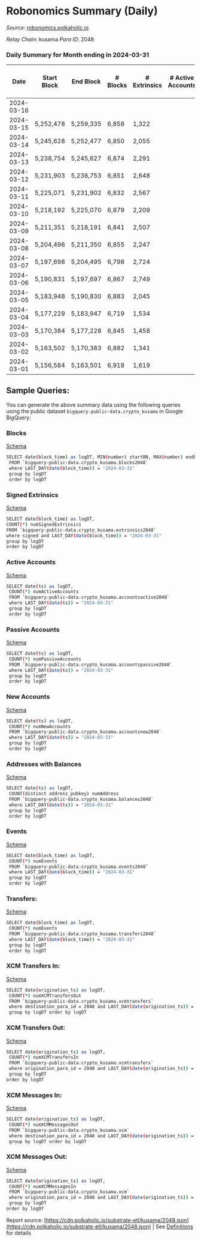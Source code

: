 # Robonomics Summary (Daily)

_Source_: [robonomics.polkaholic.io](https://robonomics.polkaholic.io)

*Relay Chain*: kusama
*Para ID*: 2048



### Daily Summary for Month ending in 2024-03-31


| Date    | Start Block | End Block | # Blocks | # Extrinsics | # Active Accounts | # Passive Accounts | # New Accounts | # Addresses | # Events  | # Transfers ($USD) | # XCM Transfers In ($USD) | # XCM Transfers Out ($USD) | # XCM In | # XCM Out | Issues |
|---------|-------------|-----------|----------|--------------|-------------------|--------------------|----------------|-------------|-----------|--------------------|---------------------------|----------------------------|----------|-----------|--------|
| 2024-03-16 |  |  |  |  |  |  |  |  |  |   |   |   |  |  |  |
| 2024-03-15 | 5,252,478 | 5,259,335 | 6,858 | 1,322 |  |  |  | 3,202 | 39,708 | 11 ($22,843.22) |   |   |  |  |  |
| 2024-03-14 | 5,245,628 | 5,252,477 | 6,850 | 2,055 |  |  |  | 3,201 | 40,867 | 8 ($24,638.47) |   |   |  |  |  |
| 2024-03-13 | 5,238,754 | 5,245,627 | 6,874 | 2,291 |  |  |  | 3,199 | 41,550 | 18 ($16,633.16) |   |   |  |  |  |
| 2024-03-12 | 5,231,903 | 5,238,753 | 6,851 | 2,648 |  |  |  | 3,199 | 42,485 | 9 ($6,551.33) |   |   |  |  |  |
| 2024-03-11 | 5,225,071 | 5,231,902 | 6,832 | 2,567 |  |  |  | 3,199 | 42,079 | 36 ($20,425.69) |   |   |  |  |  |
| 2024-03-10 | 5,218,192 | 5,225,070 | 6,879 | 2,209 |  |  |  | 3,196 | 41,242 | 22 ($41,765.45) |   |   |  |  |  |
| 2024-03-09 | 5,211,351 | 5,218,191 | 6,841 | 2,507 |  |  |  | 3,192 | 41,958 | 24 ($26,969.06) |   |   |  |  |  |
| 2024-03-08 | 5,204,496 | 5,211,350 | 6,855 | 2,247 |  |  |  | 3,192 | 41,583 | 11 ($22,570.92) |   |   |  |  |  |
| 2024-03-07 | 5,197,698 | 5,204,495 | 6,798 | 2,724 |  |  |  | 3,193 | 42,738 |   |   |   |  |  |  |
| 2024-03-06 | 5,190,831 | 5,197,697 | 6,867 | 2,749 |  |  |  | 3,193 | 43,297 | 31 ($72,128.59) |   |   |  |  |  |
| 2024-03-05 | 5,183,948 | 5,190,830 | 6,883 | 2,045 |  |  |  | 3,193 | 42,097 | 70 ($112,424.03) |   |   |  |  |  |
| 2024-03-04 | 5,177,229 | 5,183,947 | 6,719 | 1,534 |  |  |  | 3,191 | 39,644 | 19 ($31,140.93) |   |   |  |  |  |
| 2024-03-03 | 5,170,384 | 5,177,228 | 6,845 | 1,458 |  |  |  | 3,191 | 39,947 | 19 ($54,836.05) |   |   |  |  |  |
| 2024-03-02 | 5,163,502 | 5,170,383 | 6,882 | 1,341 |  |  |  | 3,191 | 39,867 | 23 ($85,221.70) |   |   |  |  |  |
| 2024-03-01 | 5,156,584 | 5,163,501 | 6,918 | 1,619 |  |  |  | 3,189 | 41,496 | 7 ($6,863.01) |   |   |  |  |  |

## Sample Queries:
You can generate the above summary data using the following queries using the public dataset `bigquery-public-data.crypto_kusama` in Google BigQuery:


### Blocks 

[Schema](https://github.com/colorfulnotion/substrate-etl/blob/main/schema/blocks.json)

```bash
SELECT date(block_time) as logDT, MIN(number) startBN, MAX(number) endBN, COUNT(*) numBlocks 
 FROM `bigquery-public-data.crypto_kusama.blocks2048`  
 where LAST_DAY(date(block_time)) = "2024-03-31" 
 group by logDT 
 order by logDT
```

### Signed Extrinsics 

[Schema](https://github.com/colorfulnotion/substrate-etl/blob/main/schema/extrinsics.json)

```bash
SELECT date(block_time) as logDT, 
COUNT(*) numSignedExtrinsics 
FROM `bigquery-public-data.crypto_kusama.extrinsics2048`  
where signed and LAST_DAY(date(block_time)) = "2024-03-31" 
group by logDT 
order by logDT
```

### Active Accounts 

[Schema](https://github.com/colorfulnotion/substrate-etl/blob/main/schema/accountsactive.json)

```bash
SELECT date(ts) as logDT, 
 COUNT(*) numActiveAccounts 
 FROM `bigquery-public-data.crypto_kusama.accountsactive2048` 
 where LAST_DAY(date(ts)) = "2024-03-31" 
 group by logDT 
 order by logDT
```

### Passive Accounts 

[Schema](https://github.com/colorfulnotion/substrate-etl/blob/main/schema/accountspassive.json)

```bash
SELECT date(ts) as logDT, 
 COUNT(*) numPassiveAccounts 
 FROM `bigquery-public-data.crypto_kusama.accountspassive2048` 
 where LAST_DAY(date(ts)) = "2024-03-31" 
 group by logDT 
 order by logDT
```

### New Accounts 

[Schema](https://github.com/colorfulnotion/substrate-etl/blob/main/schema/accountsnew.json)

```bash
SELECT date(ts) as logDT, 
 COUNT(*) numNewAccounts 
 FROM `bigquery-public-data.crypto_kusama.accountsnew2048` 
 where LAST_DAY(date(ts)) = "2024-03-31" 
 group by logDT
 order by logDT
```

### Addresses with Balances 

[Schema](https://github.com/colorfulnotion/substrate-etl/blob/main/schema/balances.json)

```bash
SELECT date(ts) as logDT,
 COUNT(distinct address_pubkey) numAddress 
 FROM `bigquery-public-data.crypto_kusama.balances2048` 
 where LAST_DAY(date(ts)) = "2024-03-31" 
 group by logDT 
 order by logDT
```

### Events 

[Schema](https://github.com/colorfulnotion/substrate-etl/blob/main/schema/events.json)

```bash
SELECT date(block_time) as logDT, 
 COUNT(*) numEvents 
 FROM `bigquery-public-data.crypto_kusama.events2048` 
 where LAST_DAY(date(block_time)) = "2024-03-31" 
 group by logDT 
 order by logDT
```

### Transfers:

[Schema](https://github.com/colorfulnotion/substrate-etl/blob/main/schema/transfers.json)

```bash
SELECT date(block_time) as logDT, 
 COUNT(*) numEvents 
 FROM `bigquery-public-data.crypto_kusama.transfers2048` 
 where LAST_DAY(date(block_time)) = "2024-03-31" 
 group by logDT 
 order by logDT
```

### XCM Transfers In: 

[Schema](https://github.com/colorfulnotion/substrate-etl/blob/main/schema/xcmtransfers.json)

```bash
SELECT date(origination_ts) as logDT, 
 COUNT(*) numXCMTransfersOut 
 FROM `bigquery-public-data.crypto_kusama.xcmtransfers` 
 where destination_para_id = 2048 and LAST_DAY(date(origination_ts)) = "2024-03-31" 
 group by logDT order by logDT
```

### XCM Transfers Out: 

[Schema](https://github.com/colorfulnotion/substrate-etl/blob/main/schema/xcmtransfers.json)

```bash
SELECT date(origination_ts) as logDT, 
 COUNT(*) numXCMTransfersIn 
 FROM `bigquery-public-data.crypto_kusama.xcmtransfers` 
 where origination_para_id = 2048 and LAST_DAY(date(origination_ts)) = "2024-03-31" 
 group by logDT 
order by logDT
```

### XCM Messages In: 

[Schema](https://github.com/colorfulnotion/substrate-etl/blob/main/schema/xcm.json)

```bash
SELECT date(origination_ts) as logDT, 
 COUNT(*) numXCMMessagesOut 
 FROM `bigquery-public-data.crypto_kusama.xcm` 
 where destination_para_id = 2048 and LAST_DAY(date(origination_ts)) = "2024-03-31" 
 group by logDT order by logDT
```

### XCM Messages Out: 

[Schema](https://github.com/colorfulnotion/substrate-etl/blob/main/schema/xcm.json)

```bash
SELECT date(origination_ts) as logDT, 
 COUNT(*) numXCMMessagesIn 
 FROM `bigquery-public-data.crypto_kusama.xcm` 
 where origination_para_id = 2048 and LAST_DAY(date(origination_ts)) = "2024-03-31" 
 group by logDT 
order by logDT
```


Report source: [https://cdn.polkaholic.io/substrate-etl/kusama/2048.json](https://cdn.polkaholic.io/substrate-etl/kusama/2048.json) | See [Definitions](/DEFINITIONS.md) for details

